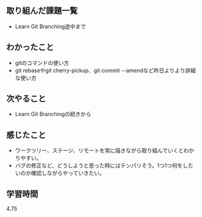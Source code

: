 ## 取り組んだ課題一覧
- Learn Git Branching途中まで
## わかったこと
- gitのコマンドの使い方
- git rebaseやgit cherry-pickup、git commit --amendなど昨日よりより詳細な使い方
## 次やること
- Learn Git Branchingの続きから
## 感じたこと
- ワークツリー、ステージ、リモートを常に描きながら取り組んでいくとわかりやすい。
- バグの修正など、どうしようと思った時にはテンパリそう。1つ1つ何をしたいのか確認しながらやっていきたい。
## 学習時間
4.75